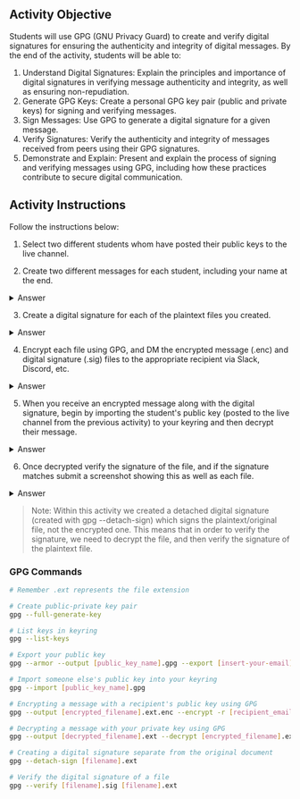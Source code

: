 ## Activity Objective 

Students will use GPG (GNU Privacy Guard) to create and verify digital signatures for ensuring the authenticity and integrity of digital messages. By the end of the activity, students will be able to:
1. Understand Digital Signatures: Explain the principles and importance of digital signatures in verifying message authenticity and integrity, as well as ensuring non-repudiation.
2. Generate GPG Keys: Create a personal GPG key pair (public and private keys) for signing and verifying messages.
3. Sign Messages: Use GPG to generate a digital signature for a given message.
4. Verify Signatures: Verify the authenticity and integrity of messages received from peers using their GPG signatures.
5. Demonstrate and Explain: Present and explain the process of signing and verifying messages using GPG, including how these practices contribute to secure digital communication.



## Activity Instructions

Follow the instructions below:
1. Select two different students whom have posted their public keys to the live channel.

2. Create two different messages for each student, including your name at the end.
<details closed> <summary>Answer</summary> <p>Choose two classmates who have already posted their public key files in the live channel (Slack, Discord, etc.).</p> <p>Then create one personalized message for each of them and include your name.</p> <code> echo "Hey [Student1], keep up the great work! - Your Name" > message_to_student1.txt echo "Hi [Student2], you're doing awesome! - Your Name" > message_to_student2.txt </code> </details>

3. Create a digital signature for each of the plaintext files you created.
<details closed> <summary>Answer</summary> <p>This command will generate a <code>.sig</code> file that can be used to verify the integrity and authenticity of the message file.</p> <code> gpg --detach-sign message_to_student1.txt && gpg --detach-sign message_to_student2.txt </code> </details>

4. Encrypt each file using GPG, and DM the encrypted message (.enc) and digital signature (.sig)  files to the appropriate recipient via Slack, Discord, etc.
<details closed> <summary>Answer</summary> <p>Encrypt each message using the corresponding student’s public key.</p> <code> gpg --output message_to_student1.txt.enc --encrypt -r student1_email@example.com message_to_student1.txt && gpg --output message_to_student2.txt.enc --encrypt -r student2_email@example.com message_to_student2.txt </code> </details>

5. When you receive an encrypted message along with the digital signature, begin by importing the student's public key (posted to the live channel from the previous activity) to your keyring and then decrypt their message.
<details closed> <summary>Answer</summary> <p>Import your peers public key using:</p> <code> gpg --import classmate_public_key.gpg </code> <br> <p>Use your private key to decrypt the message file you received.</p> <code> gpg --output decrypted_message.txt --decrypt received_message.enc </code>  </details>

6. Once decrypted verify the signature of the file, and if the signature matches submit a screenshot showing this as well as each file.
<details closed> <summary>Answer</summary> <p>Use the sender’s signature file to verify the authenticity and integrity of the decrypted message.</p> <code> gpg --verify received_message.sig decrypted_message.txt </code> </details>

> Note: Within this activity we created a detached digital signature (created with gpg --detach-sign) which signs the plaintext/original file, not the encrypted one. This means that in order to verify the signature, we need to decrypt the file, and then verify the signature of the plaintext file. 

### GPG Commands
``` bash
# Remember .ext represents the file extension

# Create public-private key pair
gpg --full-generate-key

# List keys in keyring
gpg --list-keys

# Export your public key
gpg --armor --output [public_key_name].gpg --export [insert-your-email]

# Import someone else's public key into your keyring
gpg --import [public_key_name].gpg

# Encrypting a message with a recipient's public key using GPG
gpg --output [encrypted_filename].ext.enc --encrypt -r [recipient_email_address] [plaintext_filename].ext

# Decrypting a message with your private key using GPG
gpg --output [decrypted_filename].ext --decrypt [encrypted_filename].ext.enc

# Creating a digital signature separate from the original document
gpg --detach-sign [filename].ext

# Verify the digital signature of a file
gpg --verify [filename].sig [filename].ext
```
